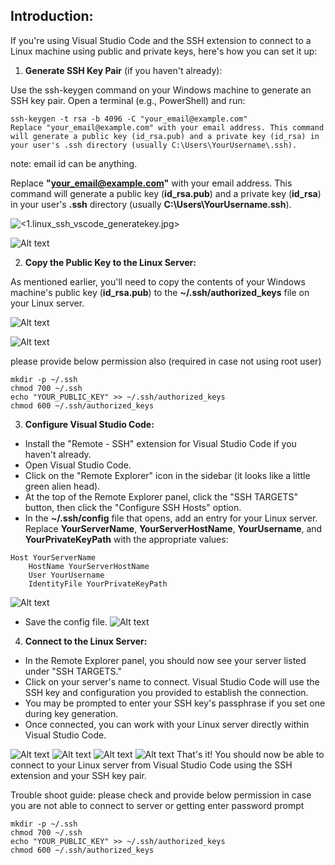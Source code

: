 ## Introduction:  
If you're using Visual Studio Code and the SSH extension to connect to a Linux machine using public and private keys, here's how you can set it up:


1. **Generate SSH Key Pair** (if you haven't already):

Use the ssh-keygen command on your Windows machine to generate an SSH key pair. Open a terminal (e.g., PowerShell) and run:  

```
ssh-keygen -t rsa -b 4096 -C "your_email@example.com"
Replace "your_email@example.com" with your email address. This command will generate a public key (id_rsa.pub) and a private key (id_rsa) in your user's .ssh directory (usually C:\Users\YourUsername\.ssh).
```

note: email id can be anything.

Replace **"your_email@example.com"** with your email address. This command will generate a public key (**id_rsa.pub**) and a private key (**id_rsa**) in your user's **.ssh** directory (usually **C:\Users\YourUsername\.ssh**).

![<1.linux_ssh_vscode_generatekey.jpg>](https://github.com/PiyushMittl/Others/blob/main/linux-ssh-vscode/images/1.linux_ssh_vscode_generatekey.jpg)

![Alt text](images/1.1.linux_ssh_vscode_generatedkeyfiles.jpg)

2. **Copy the Public Key to the Linux Server:**

As mentioned earlier, you'll need to copy the contents of your Windows machine's public key (**id_rsa.pub**) to the **~/.ssh/authorized_keys** file on your Linux server.

![Alt text](images/2.1.linux_ssh_vscode_copypubkey.jpg)

![Alt text](images/2.2.linux_ssh_vscode_savepubkey.jpg)

please provide below permission also (required in case not using root user)
```
mkdir -p ~/.ssh
chmod 700 ~/.ssh
echo "YOUR_PUBLIC_KEY" >> ~/.ssh/authorized_keys
chmod 600 ~/.ssh/authorized_keys
```

3. **Configure Visual Studio Code:**

* Install the "Remote - SSH" extension for Visual Studio Code if you haven't already.
* Open Visual Studio Code.
* Click on the "Remote Explorer" icon in the sidebar (it looks like a little green alien head).
* At the top of the Remote Explorer panel, click the "SSH TARGETS" button, then click the "Configure SSH Hosts" option.
* In the **~/.ssh/config** file that opens, add an entry for your Linux server. Replace **YourServerName**, **YourServerHostName**, **YourUsername**, and **YourPrivateKeyPath** with the appropriate values:

```
Host YourServerName
    HostName YourServerHostName
    User YourUsername
    IdentityFile YourPrivateKeyPath
```
![Alt text](images/3.1.linux_ssh_vscode_configurevscode.jpg)

* Save the config file.
![Alt text](images/3.2.linux_ssh_vscode_configurevscode.jpg)

4. **Connect to the Linux Server:**

* In the Remote Explorer panel, you should now see your server listed under "SSH TARGETS."
* Click on your server's name to connect. Visual Studio Code will use the SSH key and configuration you provided to establish the connection.
* You may be prompted to enter your SSH key's passphrase if you set one during key generation.
* Once connected, you can work with your Linux server directly within Visual Studio Code.

![Alt text](images/4.1.linux_ssh_vscode_connectvm.jpg)
![Alt text](images/4.2.linux_ssh_vscode_connectvm.jpg)
![Alt text](images/4.3.linux_ssh_vscode_connectvm.jpg)
![Alt text](images/4.4.linux_ssh_vscode_explorerview.jpg)
That's it! You should now be able to connect to your Linux server from Visual Studio Code using the SSH extension and your SSH key pair.

Trouble shoot guide: 
please check and provide below permission in case you are not able to connect to server or getting enter password prompt
```
mkdir -p ~/.ssh
chmod 700 ~/.ssh
echo "YOUR_PUBLIC_KEY" >> ~/.ssh/authorized_keys
chmod 600 ~/.ssh/authorized_keys
```
